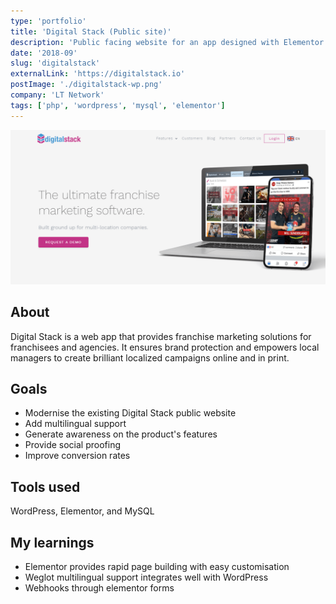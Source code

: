 ```yaml
---
type: 'portfolio'
title: 'Digital Stack (Public site)'
description: 'Public facing website for an app designed with Elementor page builder'
date: '2018-09'
slug: 'digitalstack'
externalLink: 'https://digitalstack.io'
postImage: './digitalstack-wp.png'
company: 'LT Network'
tags: ['php', 'wordpress', 'mysql', 'elementor']
---
```


![Digital Stack Website](./digitalstack-wp.png 'Digital Stack Website')[]()

## About

Digital Stack is a web app that provides franchise marketing solutions for franchisees and agencies.
It ensures brand protection and empowers local managers to create brilliant localized campaigns online and in print.

## Goals

- Modernise the existing Digital Stack public website
- Add multilingual support
- Generate awareness on the product's features
- Provide social proofing
- Improve conversion rates

## Tools used

WordPress, Elementor, and MySQL

## My learnings

- Elementor provides rapid page building with easy customisation
- Weglot multilingual support integrates well with WordPress
- Webhooks through elementor forms
